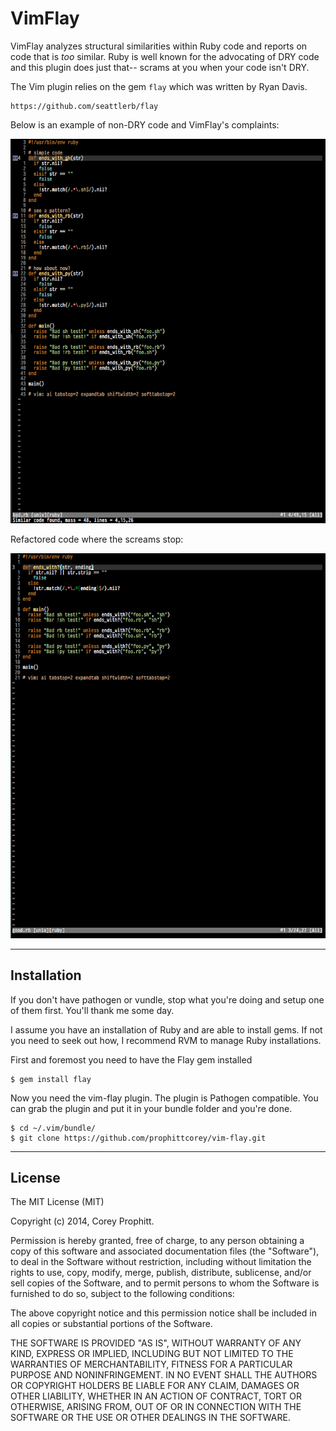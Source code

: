 VimFlay
=======

VimFlay analyzes structural similarities within Ruby code and reports on code
that is _too_ similar. Ruby is well known for the advocating of DRY code and
this plugin does just that-- scrams at you when your code isn't DRY.

The Vim plugin relies on the gem `flay` which was written by Ryan Davis.

    https://github.com/seattlerb/flay

Below is an example of non-DRY code and VimFlay's complaints:

![alt text](snapshots/bad.png "VimFlay, bad code shown.")

Refactored code where the screams stop:

![alt text](snapshots/good.png "VimFlay, good code shown.")

------------
Installation
------------

If you don't have pathogen or vundle, stop what you're doing and setup one of
them first. You'll thank me some day.

I assume you have an installation of Ruby and are able to install gems. If not
you need to seek out how, I recommend RVM to manage Ruby installations.

First and foremost you need to have the Flay gem installed

    $ gem install flay

Now you need the vim-flay plugin. The plugin is Pathogen compatible. You can
grab the plugin and put it in your bundle folder and you're done.

    $ cd ~/.vim/bundle/
    $ git clone https://github.com/prophittcorey/vim-flay.git

-------
License
-------

The MIT License (MIT)

Copyright (c) 2014, Corey Prophitt.

Permission is hereby granted, free of charge, to any person obtaining a copy
of this software and associated documentation files (the "Software"), to deal
in the Software without restriction, including without limitation the rights
to use, copy, modify, merge, publish, distribute, sublicense, and/or sell
copies of the Software, and to permit persons to whom the Software is
furnished to do so, subject to the following conditions:

The above copyright notice and this permission notice shall be included in
all copies or substantial portions of the Software.

THE SOFTWARE IS PROVIDED "AS IS", WITHOUT WARRANTY OF ANY KIND, EXPRESS OR
IMPLIED, INCLUDING BUT NOT LIMITED TO THE WARRANTIES OF MERCHANTABILITY,
FITNESS FOR A PARTICULAR PURPOSE AND NONINFRINGEMENT. IN NO EVENT SHALL THE
AUTHORS OR COPYRIGHT HOLDERS BE LIABLE FOR ANY CLAIM, DAMAGES OR OTHER
LIABILITY, WHETHER IN AN ACTION OF CONTRACT, TORT OR OTHERWISE, ARISING FROM,
OUT OF OR IN CONNECTION WITH THE SOFTWARE OR THE USE OR OTHER DEALINGS IN
THE SOFTWARE.

